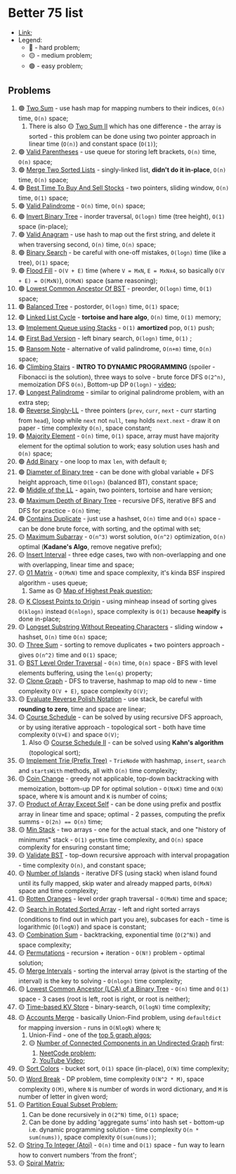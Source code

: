 # Better 75 list

- [Link](https://www.techinterviewhandbook.org/grind75/);
- Legend:
  - 🔴 - hard problem;
  - 🟡 - medium problem;
  - 🟢 - easy problem;

## Problems

1. 🟢 [Two Sum](./1_TwoSum.py) - use hash map for mapping numbers to their indices, `O(n)` time, `O(n)` space;
   1. There is also 🟡 [Two Sum II](https://leetcode.com/problems/two-sum-ii-input-array-is-sorted/) which has one difference - the array is sorted - this problem can be done using two pointer approach in linear time (`O(n)`) and constant space (`O(1)`);
2. 🟢 [Valid Parentheses](./2_ValidParentheses.py) - use queue for storing left brackets, `O(n)` time, `O(n)` space;
3. 🟢 [Merge Two Sorted Lists](./3_MergeTwoSortedLists.py) - singly-linked list, **didn't do it in-place**, `O(n)` time, `O(n)` space;
4. 🟢 [Best Time To Buy And Sell Stocks](./4_BestTimeToBuyAndSellStocks.py) - two pointers, sliding window, `O(n)` time, `O(1)` space;
5. 🟢 [Valid Palindrome](./5_ValidPalindrome.py) - `O(n)` time, `O(n)` space;
6. 🟢 [Invert Binary Tree](./6_InvertBinaryTree.py) - inorder traversal, `O(logn)` time (tree height), `O(1)` space (in-place);
7. 🟢 [Valid Anagram](./7_ValidAnagram.py) - use hash to map out the first string, and delete it when traversing second, `O(n)` time, `O(n)` space;
8. 🟢 [Binary Search](./8_BinarySearch.py) - be careful with one-off mistakes, `O(logn)` time (like a tree), `O(1)` space;
9. 🟢 [Flood Fill](./9_FloodFill.py) - `O(V + E)` time (where `V = MxN`, `E = MxNx4`, so basically `O(V + E) = O(MxN)`), `O(MxN)` space (same reasoning);
10. 🟢 [Lowest Common Ancestor Of BST](./10_LowestCommonAncestorOfBST.py) - preorder, `O(logn)` time, `O(1)` space;
11. 🟢 [Balanced Tree](./11_BalancedTree.py) - postorder, `O(logn)` time, `O(1)` space;
12. 🟢 [Linked List Cycle](./12_LinkedListCycle.py) - **tortoise and hare algo**, `O(n)` time, `O(1)` memory;
13. 🟢 [Implement Queue using Stacks](./13_ImplementQueueUsingStacks.py) - `O(1)` **amortized** pop, `O(1)` push;
14. 🟢 [First Bad Version](./14_FirstBadVersion.py) - left binary search, `O(logn)` time, `O(1)` ;
15. 🟢 [Ransom Note](./15_RansomNote.py) - alternative of valid palindrome, `O(n+m)` time, `O(n)` space;
16. 🟢 [Climbing Stairs](./16_ClimbingStairs.py) - **INTRO TO DYNAMIC PROGRAMMING** (spoiler - Fibonacci is the solution), three ways to solve - brute force DFS `O(2^n)`, memoization DFS `O(n)`, Bottom-up DP `O(logn)` - [video](https://www.youtube.com/watch?v=Y0lT9Fck7qI);
17. 🟢 [Longest Palindrome](./17_LongestPalindrome.py) - similar to original palindrome problem, with an extra step;
18. 🟢 [Reverse Singly-LL](./18_ReverseLL.py) - three pointers (`prev`, `curr`, `next` - curr starting from `head`), loop while `next` not `null`, `temp` holds `next.next` - draw it on paper - time complexity `O(n)`, space constant;
19. 🟢 [Majority Element](./19_MajorityElement.py) - `O(n)` time, `O(1)` space, array must have majority element for the optimal solution to work; easy solution uses hash and `O(n)` space;
20. 🟢 [Add Binary](./20_AddBinary.py) - one loop to max `len`, with default `0`;
21. 🟢 [Diameter of Binary tree](./21_DiameterOfBinaryTree.py) - can be done with global variable + DFS height approach, time `O(logn)` (balanced BT), constant space;
22. 🟢 [Middle of the LL](./22_MiddleOfTheLL.py) - again, two pointers, tortoise and hare version;
23. 🟢 [Maximum Depth of Binary Tree](./23_MaximumDepthOfBT.py) - recursive DFS, iterative BFS and DFS for practice - `O(n)` time;
24. 🟢 [Contains Duplicate](./24_ContainsDuplicate.py) - just use a hashset, `O(n)` time and `O(n)` space - can be done brute force, with sorting, and the optimal with set;
25. 🟡 [Maximum Subarray](./25_MaximumSubarray.py) - `O(n^3)` worst solution, `O(n^2)` optimization, `O(n)` optimal (**Kadane's Algo**, remove negative prefix);
26. 🟡 [Insert Interval](./26_InsertInterval.py) - three edge cases, two with non-overlapping and one with overlapping, linear time and space;
27. 🟡 [01 Matrix](./27_01Matrix.py) - `O(MxN)` time and space complexity, it's kinda BSF inspired algorithm - uses queue;
    1. Same as 🟡 [Map of Highest Peak question](https://leetcode.com/problems/map-of-highest-peak/description/);
28. 🟡 [K Closest Points to Origin](./28_KClosestPointsToOrigin.py) - using minheap insead of sorting gives `O(klogn)` instead `O(nlogn)`, space complexity is `O(1)` because **heapify** is done in-place;
29. 🟡 [Longset Substring Without Repeating Characters](./29_LongestSubstringWithoutRepeatingCharacters.py) - sliding window + hashset, `O(n)` time `O(n)` space;
30. 🟡 [Three Sum](./30_ThreeSum.py) - sorting to remove duplicates + two pointers approach - gives `O(n^2)` time and `O(1)` space;
31. 🟡 [BST Level Order Traversal](./31_LevelOrderTraversal.py) - `O(n)` time, `O(n)` space - BFS with level elements buffering, using the `len(q)` property;
32. 🟡 [Clone Graph](./32_CloneGraph.py) - DFS to traverse, hashmap to map old to new - time complexity `O(V + E)`, space complexity `O(V)`;
33. 🟡 [Evaluate Reverse Polish Notation](./33_EvaluateReversePolishNotation.py) - use stack, be careful with **rounding to zero**, time and space are linear;
34. 🟡 [Course Schedule](./34_CourseSchedule.py) - can be solved by using recursive DFS approach, or by using iterative approach - topological sort - both have time complexity `O(V+E)` and space `O(V)`;
    1. Also 🟡 [Course Schedule II](./32_2_CourseScheduleII.py) - can be solved using **Kahn's algorithm** (topological sort);
35. 🟡 [Implement Trie (Prefix Tree)](./35_ImplementTrie.py) - `TrieNode` with hashmap, `insert`, `search` and `startsWith` methods, all with `O(n)` time complexity;
36. 🟡 [Coin Change](./36_CoinChange.py) - greedy not applicable, top-down backtracking with memoization, bottom-up DP for optimal solution - `O(NxK)` time and `O(N)` space, where `N` is amount and `K` is number of coins;
37. 🟡 [Product of Array Except Self](./37_ProductOfArrayExceptSelf.py) - can be done using prefix and postfix array in linear time and space; optimal - 2 passes, computing the prefix summs - `O(2n) == O(n)` time;
38. 🟡 [Min Stack](./38_MinStack.py) - two arrays - one for the actual stack, and one "history of minimums" stack - `O(1)` `getMin` time complexity, and `O(n)` space complexity for ensuring constant time;
39. 🟡 [Validate BST](./39_ValidateBST.py) - top-down recursive approach with interval propagation - time complexity `O(n)`, and constant space;
40. 🟡 [Number of Islands](./40_NumberOfIslands.py) - iterative DFS (using stack) when island found until its fully mapped, skip water and already mapped parts, `O(MxN)` space and time complexity;
41. 🟡 [Rotten Oranges](./41_RottingOranges.py) - level order graph traversal - `O(MxN)` time and space;
42. 🟡 [Search in Rotated Sorted Array](./42_SearchInRotatedSortedArray.py) - left and right sorted arrays (conditions to find out in which part you are), subcases for each - time is logarithmic (`O(logN)`) and space is constant;
43. 🟡 [Combination Sum](./43_CombinationSum.py) - backtracking, exponential time (`O(2^N)`) and space complexity;
44. 🟡 [Permutations](./44_Permutations.py) - recursion + iteration - `O(N!)` problem - optimal solution;
45. 🟡 [Merge Intervals](./45_MergeIntervals.py) - sorting the interval array (pivot is the starting of the interval) is the key to solving - `O(nlogn)` time complexity;
46. 🟡 [Lowest Common Ancestor (LCA) of a Binary Tree](./46_LCAofBST.py) - `O(n)` time and `O(1)` space - 3 cases (root is left, root is right, or root is neither);
47. 🟡 [Time-based KV Store](./47_TimeBasedKVStore.py) - binary-search, `O(logN)` time complexity;
48. 🟡 [Accounts Merge](./48_AccountsMerge.py) - basically Union-Find problem, using `defaultdict` for mapping inversion - runs in `O(NlogN)` where `N`;
    1. Union-Find - one of the [top 5 graph algos]((https://www.youtube.com/watch?v=utDu3Q7Flrw&t=295s));
    2. 🟡 [Number of Connected Components in an Undirected Graph](./48_1NumberOfConnectedComponents.py) first:
       1. [NeetCode problem](https://neetcode.io/problems/count-connected-components);
       2. [YouTube Video](https://www.youtube.com/watch?v=8f1XPm4WOUc);
49. 🟡 [Sort Colors](./49_SortColors.py) - bucket sort, `O(1)` space (in-place), `O(N)` time complexity;
50. 🟡 [Word Break](./50_WordBreak.py) - DP problem, time complexity `O(N^2 * M)`, space complexity `O(M)`, where `N` is number of words in word dictionary, and `M` is number of letter in given word;
51. 🟡 [Partition Equal Subset Problem](./51_PartitionEqualSubsetProblem.py);
    1. Can be done recursively in `O(2^N)` time, `O(1)` space;
    2. Can be done by adding 'aggregate sums' into hash set - bottom-up i.e. dynamic programming solution - time complexity `O(n * sum(nums))`, space complexity `O(sum(nums))`;
52. 🟡 [String To Integer (Atoi)](./52_StringToIntegerAtoi.py) - `O(n)` time and `O(1)` space - fun way to learn how to convert numbers 'from the front';
53. 🟡 [Spiral Matrix](./53_SpiralMatrix.py);
